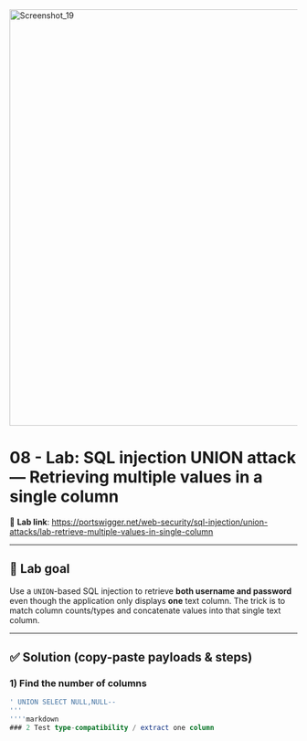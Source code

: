 <img width="1499" height="729" alt="Screenshot_19" src="https://github.com/user-attachments/assets/9054f57b-137c-4de4-812f-281aa183d756" />

# 08 - Lab: SQL injection UNION attack — Retrieving multiple values in a single column

🔗 **Lab link**: https://portswigger.net/web-security/sql-injection/union-attacks/lab-retrieve-multiple-values-in-single-column

---

## 📝 Lab goal
Use a `UNION`-based SQL injection to retrieve **both username and password** even though the application only displays **one** text column. The trick is to match column counts/types and concatenate values into that single text column.

---

## ✅ Solution (copy-paste payloads & steps)

### 1) Find the number of columns
```sql
' UNION SELECT NULL,NULL--
'''
''''markdown
### 2 Test type-compatibility / extract one column
